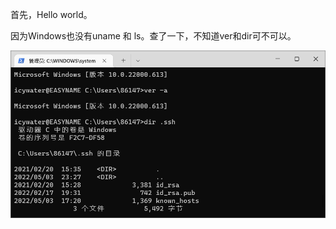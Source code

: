 首先，Hello world。

因为Windows也没有uname 和 ls。查了一下，不知道ver和dir可不可以。

![1651652876813.png](image/README/systeminfo.png)
